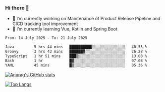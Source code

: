 ### Hi there 👋

- 🔭 I’m currently working on Maintenance of Product Release Pipeline and CICD tracking tool improvement
- 🌱 I’m currently learning Vue, Kotlin and Spring Boot

<!--START_SECTION:waka-->

```txt
From: 14 July 2025 - To: 21 July 2025

Java         5 hrs 44 mins   ██████████░░░░░░░░░░░░░░░   40.55 %
Groovy       3 hrs 43 mins   ██████▓░░░░░░░░░░░░░░░░░░   26.28 %
TypeScript   1 hr 51 mins    ███▒░░░░░░░░░░░░░░░░░░░░░   13.08 %
Bash         1 hr            █▓░░░░░░░░░░░░░░░░░░░░░░░   07.08 %
YAML         45 mins         █▒░░░░░░░░░░░░░░░░░░░░░░░   05.36 %
```

<!--END_SECTION:waka-->

[![Anurag's GitHub stats](https://github-readme-stats.vercel.app/api?username=yunhao981&show_icons=true&theme=solarized-dark)](https://github.com/anuraghazra/github-readme-stats)

[![Top Langs](https://github-readme-stats.vercel.app/api/top-langs/?username=yunhao981&theme=solarized-dark&layout=compact)](https://github.com/anuraghazra/github-readme-stats)

<!--
**yunhao981/yunhao981** is a ✨ _special_ ✨ repository because its `README.md` (this file) appears on your GitHub profile.

Here are some ideas to get you started:

- 🔭 I’m currently working on Maintenance of Release Pipeline and CICD tracking tool improvement
- 🌱 I’m currently learning Vue, Kotlin and Spring Boot
- 👯 I’m looking to collaborate on ...
- 🤔 I’m looking for help with ...
- 💬 Ask me about ...
- 📫 How to reach me: ...
- 😄 Pronouns: ...
- ⚡ Fun fact: ...
-->



